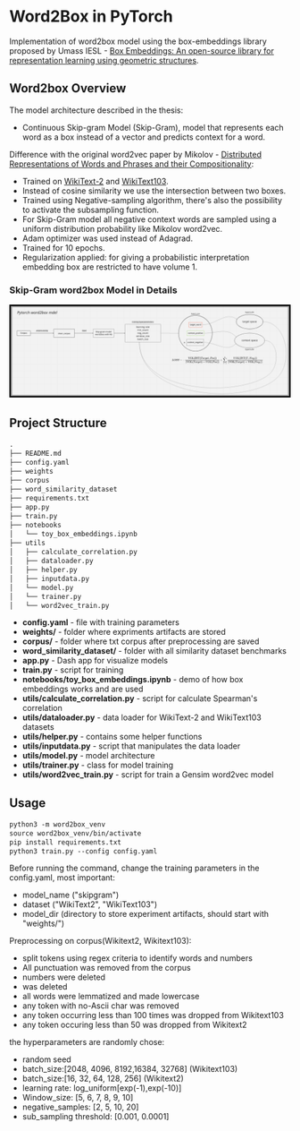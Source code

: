 # Word2Box in PyTorch

Implementation of word2box model using the box-embeddings library proposed by Umass IESL - [Box Embeddings: An open-source library for representation learning using geometric structures](https://arxiv.org/pdf/2109.04997.pdf). 

## Word2box Overview

The model architecture described in the thesis:

- Continuous Skip-gram Model (Skip-Gram), model that represents each word as a box instead of a vector and predicts context for a word.

Difference with the original word2vec paper by Mikolov - [Distributed Representations of Words and Phrases and their Compositionality](https://proceedings.neurips.cc/paper/2013/file/9aa42b31882ec039965f3c4923ce901b-Paper.pdf):

- Trained on [WikiText-2](https://pytorch.org/text/stable/datasets.html#wikitext-2) and [WikiText103](https://pytorch.org/text/stable/datasets.html#wikitext103).
- Instead of cosine similarity we use the intersection between two boxes.
- Trained using Negative-sampling algorithm, there's also the possibility to activate the subsampling function.
- For Skip-Gram model all negative context words are sampled using a uniform distribution probability like Mikolov word2vec. 
- Adam optimizer was used instead of Adagrad.
- Trained for 10 epochs.
- Regularization applied: for giving a probabilistic interpretation embedding box are restricted to have volume 1.


### Skip-Gram word2box Model in Details
![alt text](docs/skip-gram.png)


## Project Structure


```
.
├── README.md
├── config.yaml
├── weights
├── corpus
├── word_similarity_dataset
├── requirements.txt
├── app.py
├── train.py
├── notebooks
│   └── toy_box_embeddings.ipynb
├── utils
│   ├── calculate_correlation.py
│   ├── dataloader.py
│   ├── helper.py
│   ├── inputdata.py
│   └── model.py
│   └── trainer.py  
│   └── word2vec_train.py

```
- **config.yaml** - file with training parameters
- **weights/** - folder where expriments artifacts are stored
- **corpus/** - folder where txt corpus after preprocessing are saved
- **word_similarity_dataset/** - folder with all similarity dataset benchmarks
- **app.py** - Dash app for visualize models
- **train.py** - script for training
- **notebooks/toy_box_embeddings.ipynb** - demo of how box embeddings works and are used
- **utils/calculate_correlation.py** - script for calculate Spearman's correlation
- **utils/dataloader.py** - data loader for WikiText-2 and WikiText103 datasets
- **utils/helper.py** - contains some helper functions
- **utils/inputdata.py** - script that manipulates the data loader
- **utils/model.py** - model architecture
- **utils/trainer.py** - class for model training 
- **utils/word2vec_train.py** - script for train a Gensim word2vec model


## Usage


```
python3 -m word2box_venv
source word2box_venv/bin/activate
pip install requirements.txt
python3 train.py --config config.yaml
```

Before running the command, change the training parameters in the config.yaml, most important:

- model_name ("skipgram")
- dataset ("WikiText2", "WikiText103")
- model_dir (directory to store experiment artifacts, should start with "weights/")

Preprocessing on corpus(Wikitext2, Wikitext103):

- split tokens using regex criteria to identify words and numbers
- All punctuation was removed from the corpus
- numbers were deleted
- <unk> was deleted
- all words were lemmatized and made lowercase
- any token with no-Ascii char was removed
- any token occurring less than 100 times was dropped from Wikitext103
- any token occuring less than 50 was dropped from Wikitext2

the hyperparameters are randomly chose:
- random seed
- batch_size:[2048, 4096, 8192,16384, 32768] (Wikitext103)
- batch_size:[16, 32, 64, 128, 256] (Wikitext2)
- learning rate: log_uniform[exp(-1),exp(-10)]
- Window_size: [5, 6, 7, 8, 9, 10]
- negative_samples: [2, 5, 10, 20]
- sub_sampling threshold: [0.001, 0.0001]


